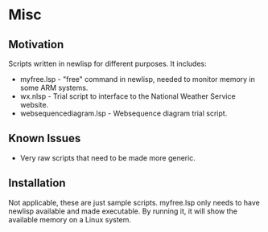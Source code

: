Misc
============

Motivation
----------

Scripts written in newlisp for different purposes. 
It includes:

* myfree.lsp - "free" command in newlisp, needed
to monitor memory in some ARM systems.
* wx.nlsp - Trial script to interface to the 
National Weather Service website.
* websequencediagram.lsp - Websequence diagram
trial script. 

Known Issues
------------

* Very raw scripts that need to be made more generic.

Installation
------------

Not applicable, these are just sample scripts.
myfree.lsp only needs to have newlisp available
and made executable. By running it, it will
show the available memory on a Linux system. 

